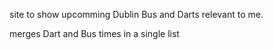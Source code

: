 site to show upcomming Dublin Bus and Darts relevant to me.

merges Dart and Bus times in a single list
